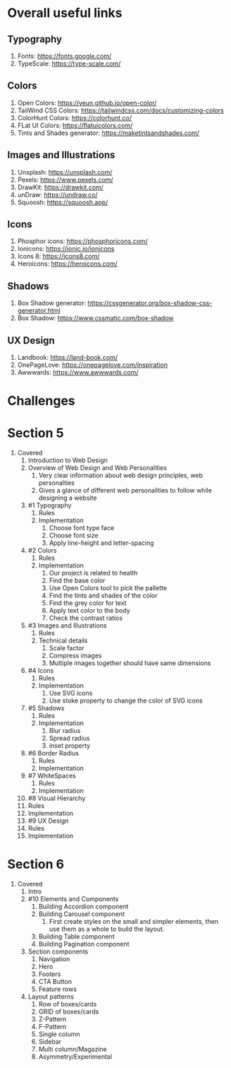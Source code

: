 # Overall useful links

## Typography

1. Fonts: https://fonts.google.com/
2. TypeScale: https://type-scale.com/

## Colors

1. Open Colors: https://yeun.github.io/open-color/
2. TailWind CSS Colors: https://tailwindcss.com/docs/customizing-colors
3. ColorHunt Colors: https://colorhunt.co/
4. FLat UI Colors: https://flatuicolors.com/
5. Tints and Shades generator: https://maketintsandshades.com/

## Images and Illustrations

1. Unsplash: https://unsplash.com/
2. Pexels: https://www.pexels.com/
3. DrawKit: https://drawkit.com/
4. unDraw: https://undraw.co/
5. Squoosh: https://squoosh.app/

## Icons

1. Phosphor icons: https://phosphoricons.com/
2. Ionicons: https://ionic.io/ionicons
3. Icons 8: https://icons8.com/
4. Heroicons: https://heroicons.com/

## Shadows

1. Box Shadow generator: https://cssgenerator.org/box-shadow-css-generator.html
2. Box Shadow: https://www.cssmatic.com/box-shadow

## UX Design

1. Landbook: https://land-book.com/
2. OnePageLove: https://onepagelove.com/inspiration
3. Awwwards: https://www.awwwards.com/

# Challenges

# Section 5

1. Covered
   1. Introduction to Web Design
   2. Overview of Web Design and Web Personalities
      1. Very clear information about web design principles, web personalties
      2. Gives a glance of different web personalities to follow while designing a website
   3. #1 Typography
      1. Rules
      2. Implementation
         1. Choose font type face
         2. Choose font size
         3. Apply line-height and letter-spacing
   4. #2 Colors
      1. Rules
      2. Implementation
         1. Our project is related to health
         2. Find the base color
         3. Use Open Colors tool to pick the pallette
         4. Find the tints and shades of the color
         5. Find the grey color for text
         6. Apply text color to the body
         7. Check the contrast ratios
   5. #3 Images and Illustrations
      1. Rules
      2. Technical details
         1. Scale factor
         2. Compress images
         3. Multiple images together should have same dimensions
   6. #4 Icons
      1. Rules
      2. Implementation
         1. Use SVG icons
         2. Use stoke property to change the color of SVG icons
   7. #5 Shadows
      1. Rules
      2. Implementation
         1. Blur radius
         2. Spread radius
         3. inset property
   8. #6 Border Radius
      1. Rules
      2. Implementation
   9. #7 WhiteSpaces
      1. Rules
      2. Implementation
   10. #8 Visual Hierarchy
   11. Rules
   12. Implementation
   13. #9 UX Design
   14. Rules
   15. Implementation

# Section 6

1. Covered
   1. Intro
   2. #10 Elements and Components
      1. Building Accordion component
      2. Building Carousel component
         1. First create styles on the small and simpler elements, then use them as a whole to build the layout.
      3. Building Table component
      4. Building Pagination component
   3. Section components
      1. Navigation
      2. Hero
      3. Footers
      4. CTA Button
      5. Feature rows
   4. Layout patterns
      1. Row of boxes/cards
      2. GRID of boxes/cards
      3. Z-Pattern
      4. F-Pattern
      5. Single column
      6. Sidebar
      7. Multi column/Magazine
      8. Asymmetry/Experimental
